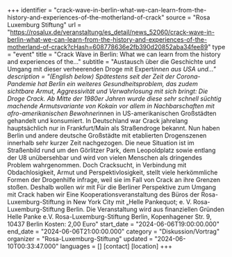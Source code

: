 +++
identifier = "crack-wave-in-berlin-what-we-can-learn-from-the-history-and-experiences-of-the-motherland-of-crack"
source = "Rosa Luxemburg Stiftung"
url = "https://rosalux.de/veranstaltung/es_detail/news_52060/crack-wave-in-berlin-what-we-can-learn-from-the-history-and-experiences-of-the-motherland-of-crack?cHash=608778636e2fb390d20852aba34fee89"
type = "event"
title = "Crack Wave in Berlin: What we can learn from the history and experiences of the…"
subtitle = "Austausch über die Geschichte und Umgang mit dieser verheerenden Droge mit Expert*innen aus USA und…"
description = "(English below)
Spätestens seit der Zeit der Corona-Pandemie hat Berlin ein weiteres Gesundheitsproblem, das zudem sichtbare Armut, Aggressivität und Verwahrlosung mit sich bringt: Die Droge Crack. Ab Mitte der 1980er Jahren wurde diese sehr schnell süchtig machende Armutsvariante von Kokain vor allem in Nachbarschaften mit afro-amerikanischen Bewohner*innen in US-amerikanischen Großstädten gehandelt und konsumiert. In Deutschland war Crack jahrelang hauptsächlich nur in Frankfurt/Main als Straßendroge bekannt. Nun haben Berlin und andere deutsche Großstädte mit etablierten Drogenszenen innerhalb sehr kurzer Zeit nachgezogen. Die neue Situation ist im Straßenbild rund um den Görlitzer Park, dem Leopoldplatz sowie entlang der U8 unübersehbar und wird von vielen Menschen als dringendes Problem wahrgenommen.
Doch Cracksucht, in Verbindung mit Obdachlosigkeit, Armut und Perspektivlosigkeit, stellt viele herkömmliche Formen der Drogenhilfe infrage, weil sie im Fall von Crack an ihre Grenzen stoßen. Deshalb wollen wir mit 
Für die Berliner Perspektive zum Umgang mit Crack haben wir
Eine Kooperationsveranstaltung des Büros der Rosa-Luxemburg-Stiftung in New York City mit „Helle Pankequot; e. V.  Rosa-Luxemburg-Stiftung Berlin.
Die Veranstaltung wird aus finanziellen Gründen 
Helle Panke e.V.  Rosa-Luxemburg-Stiftung Berlin, Kopenhagener Str. 9, 10437 Berlin
Kosten: 2,00 Euro"
start_date = "2024-06-06T19:00:00.000"
end_date = "2024-06-06T21:00:00.000"
category = "Diskussion/Vortrag"
organizer = "Rosa-Luxemburg-Stiftung"
updated = "2024-06-10T00:33:47.000"
languages = []
[contact]
[location]
+++